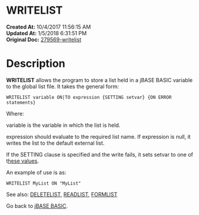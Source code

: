 # WRITELIST

**Created At:** 10/4/2017 11:56:15 AM  
**Updated At:** 1/5/2018 6:31:51 PM  
**Original Doc:** [279569-writelist](https://docs.jbase.com/36868-jbase-basic/279569-writelist)  


# Description

**WRITELIST** allows the program to store a list held in a jBASE BASIC variable to the global list file. It takes the general form:

```
WRITELIST variable ON|TO expression {SETTING setvar} {ON ERROR statements}
```

Where:

variable is the variable in which the list is held.

expression should evaluate to the required list name. If expression is null, it writes the list to the default external list.

If the SETTING clause is specified and the write fails, it sets setvar to one of t[hese values](277647-increamental-file-errors).

An example of use is as:

```
WRITELIST MyList ON "MyList"
```



See also: [DELETELIST](268475-deletelist), [READLIST](278659-readnext), [FORMLIST](275992-formlist)

Go back to [jBASE BASIC](263498-jbase-basic).
